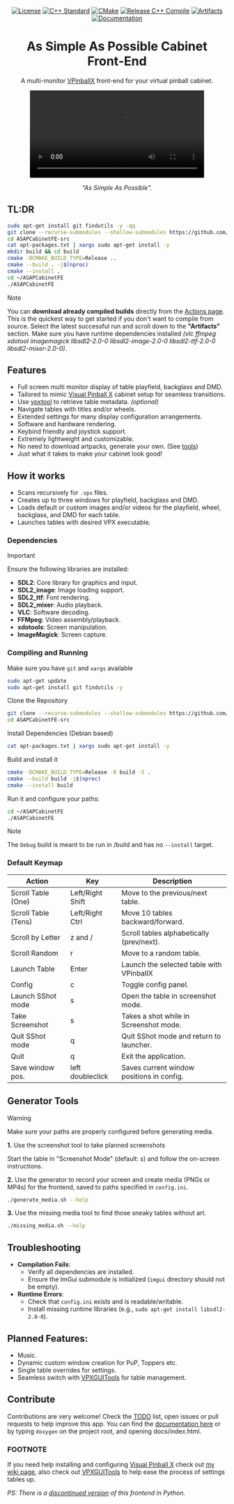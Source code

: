 <div align="center">
  
<!-- [![GitHub stars](https://img.shields.io/github/stars/surtarso/ASAPCabinetFE.svg?style=social)](https://github.com/surtarso/ASAPCabinetFE/stargazers)
[![GitHub forks](https://img.shields.io/github/forks/surtarso/ASAPCabinetFE.svg?style=social)](https://github.com/surtarso/ASAPCabinetFE/network/members) -->
[![License](https://img.shields.io/github/license/surtarso/ASAPCabinetFE.svg)](https://github.com/surtarso/ASAPCabinetFE/blob/main/LICENSE)
[![C++ Standard](https://img.shields.io/badge/C++-17-blue.svg?logo=c%2B%2B&logoColor=white)](https://en.cppreference.com/w/cpp/17)
[![CMake](https://img.shields.io/badge/CMake-3.x-orange?logo=cmake&logoColor=white)](https://cmake.org/)
[![Release C++ Compile](https://github.com/surtarso/ASAPCabinetFE/actions/workflows/compile_release.yml/badge.svg?branch=main)](https://github.com/surtarso/ASAPCabinetFE/actions/workflows/compile_release.yml)
[![Artifacts](https://img.shields.io/badge/Artifacts-Releases-lightgrey)](https://github.com/surtarso/ASAPCabinetFE/actions)
[![Documentation](https://img.shields.io/badge/Docs-Doxygen-blueviolet)](https://surtarso.github.io/ASAPCabinetFE/)

</div>

<h1 align="center">As Simple As Possible Cabinet Front-End</h1>

<p align="center">A multi-monitor <a href="https://github.com/vpinball/vpinball">VPinballX</a> front-end for your virtual pinball cabinet.</p>

<div align="center">
  <video src="https://github.com/user-attachments/assets/019e4170-94f2-464c-9209-4754ba87a029" width="400" />
</div>

<p align="center"><i>"As Simple As Possible".</i></p>

## TL:DR
```sh
sudo apt-get install git findutils -y -qq
git clone --recurse-submodules --shallow-submodules https://github.com/surtarso/ASAPCabinetFE.git ASAPCabinetFE-src
cd ASAPCabinetFE-src
cat apt-packages.txt | xargs sudo apt-get install -y
mkdir build && cd build
cmake -DCMAKE_BUILD_TYPE=Release ..
cmake --build . -j$(nproc)
cmake --install .
cd ~/ASAPCabinetFE
./ASAPCabinetFE
```

> [!NOTE]
> You can **download already compiled builds** directly from the [Actions page](https://github.com/surtarso/ASAPCabinetFE/actions).
> This is the quickest way to get started if you don't want to compile from source.
> Select the latest successful run and scroll down to the **"Artifacts"** section.
> Make sure you have runtime dependencies installed _(vlc ffmpeg xdotool imagemagick libsdl2-2.0-0 libsdl2-image-2.0-0 libsdl2-ttf-2.0-0 libsdl2-mixer-2.0-0)_.

## Features
- Full screen multi monitor display of table playfield, backglass and DMD.
- Tailored to mimic [Visual Pinball X](https://github.com/vpinball/vpinball) cabinet setup for seamless transitions.
- Use [vpxtool](https://github.com/francisdb/vpxtool) to retrieve table metadata. _(optional)_
- Navigate tables with titles and/or wheels.
- Extended settings for many display configuration arrangements.
- Software and hardware rendering.
- Keybind friendly and joystick support.
- Extremely lightweight and customizable.
- No need to download artpacks, generate your own. (See [tools](#generator-tools))
- Just what it takes to make your cabinet look good!

## How it works
- Scans recursively for `.vpx` files.
- Creates up to three windows for playfield, backglass and DMD.
- Loads default or custom images and/or videos for the playfield, wheel, backglass, and DMD for each table.
- Launches tables with desired VPX executable.

### Dependencies
> [!IMPORTANT]
> Ensure the following libraries are installed:
 - **SDL2**: Core library for graphics and input.
 - **SDL2_image**: Image loading support.
 - **SDL2_ttf**: Font rendering.
 - **SDL2_mixer**: Audio playback.
 - **VLC**: Software decoding.
 - **FFMpeg**: Video assembly/playback.
 - **xdotools**: Screen manipulation.
 - **ImageMagick**: Screen capture.

### Compiling and Running

Make sure you have `git` and `xargs` available
```sh
sudo apt-get update
sudo apt-get install git findutils -y
```

Clone the Repository
```sh
git clone --recurse-submodules --shallow-submodules https://github.com/surtarso/ASAPCabinetFE.git ASAPCabinetFE-src
cd ASAPCabinetFE-src
```

Install Dependencies (Debian based)
```sh
cat apt-packages.txt | xargs sudo apt-get install -y
```

Build and install it
```sh
cmake -DCMAKE_BUILD_TYPE=Release -B build -S .
cmake --build build -j$(nproc)
cmake --install build
```

Run it and configure your paths:
```sh
cd ~/ASAPCabinetFE
./ASAPCabinetFE
```

> [!NOTE]
> The `Debug` build is meant to be run in /build and has no `--install` target.


### Default Keymap
| Action             |        Key       | Description                               |
|--------------------|------------------|-------------------------------------------|
| Scroll Table (One) | Left/Right Shift | Move to the previous/next table.          |
| Scroll Table (Tens)| Left/Right Ctrl  | Move 10 tables backward/forward.          |
| Scroll by Letter   | z and /          | Scroll tables alphabetically (prev/next). |
| Scroll Random      | r                | Move to a random table.                   |
| Launch Table       | Enter            | Launch the selected table with VPinballX  |
| Config             | c                | Toggle config panel.                      |
| Launch SShot mode  | s                | Open the table in screenshot mode.        |
| Take Screenshot    | s                | Takes a shot while in Screenshot mode.    |
| Quit SShot mode    | q                | Quit SShot mode and return to launcher.   |
| Quit               | q                | Exit the application.                     |
| Save window pos.   | left doubleclick | Saves current window positions in config. |

## Generator Tools
> [!WARNING]
> Make sure your paths are properly configured before generating media.

**1.** Use the screenshot tool to take planned screenshots

Start the table in "Screenshot Mode" (default: s) and follow the on-screen instructions.

**2.** Use the generator to record your screen and create media (PNGs or MP4s) for the frontend, saved to paths specified in `config.ini`.
```sh
./generate_media.sh --help
```

**3.** Use the missing media tool to find those sneaky tables without art.
```sh
./missing_media.sh --help
```

## Troubleshooting
- **Compilation Fails**:
  - Verify all dependencies are installed.
  - Ensure the ImGui submodule is initialized (`imgui` directory should not be empty).
- **Runtime Errors**:
  - Check that `config.ini` exists and is readable/writable.
  - Install missing runtime libraries (e.g., `sudo apt-get install libsdl2-2.0-0`).

## Planned Features:
- Music.
- Dynamic custom window creation for PuP, Toppers etc.
- Single table overrides for settings.
- Seamless switch with [VPXGUITools](https://github.com/surtarso/vpx-gui-tools) for table management.

## Contribute
Contributions are very welcome! Check the [TODO](TODO) list, open issues or pull requests to help improve this app.
You can find the [documentation here](surtarso.github.io/ASAPCabinetFE/) or by typing `doxygen` on the project root, and opening docs/index.html.

### FOOTNOTE
If you need help installing and configuring [Visual Pinball X](https://github.com/vpinball/vpinball) check out [my wiki page](https://github.com/surtarso/vpx-gui-tools/wiki/Visual-Pinball-X-on-Debian-Linux), also check out [VPXGUITools](https://github.com/surtarso/vpx-gui-tools/) to help ease the process of settings tables up.

_PS: There is a [discontinued version](https://github.com/surtarso/asap-cabinet-fe) of this frontend in Python._
